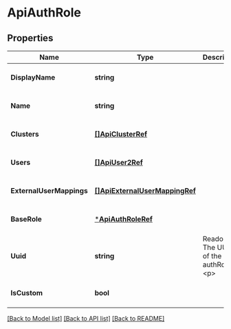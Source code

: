 # ApiAuthRole

## Properties
Name | Type | Description | Notes
------------ | ------------- | ------------- | -------------
**DisplayName** | **string** |  | [optional] [default to null]
**Name** | **string** |  | [optional] [default to null]
**Clusters** | [**[]ApiClusterRef**](ApiClusterRef.md) |  | [optional] [default to null]
**Users** | [**[]ApiUser2Ref**](ApiUser2Ref.md) |  | [optional] [default to null]
**ExternalUserMappings** | [**[]ApiExternalUserMappingRef**](ApiExternalUserMappingRef.md) |  | [optional] [default to null]
**BaseRole** | [***ApiAuthRoleRef**](ApiAuthRoleRef.md) |  | [optional] [default to null]
**Uuid** | **string** | Readonly. The UUID of the authRole. &lt;p&gt; | [optional] [default to null]
**IsCustom** | **bool** |  | [optional] [default to null]

[[Back to Model list]](../README.md#documentation-for-models) [[Back to API list]](../README.md#documentation-for-api-endpoints) [[Back to README]](../README.md)

